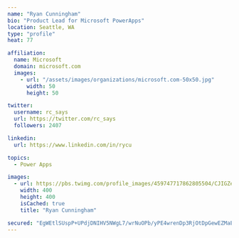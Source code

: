 ```yaml
---
name: "Ryan Cunningham"
bio: "Product Lead for Microsoft PowerApps"
location: Seattle, WA
type: "profile"
heat: 77

affiliation:
  name: Microsoft
  domain: microsoft.com
  images:
    - url: "/assets/images/organizations/microsoft.com-50x50.jpg"
      width: 50
      height: 50

twitter:
  username: rc_says
  url: https://twitter.com/rc_says
  followers: 2407

linkedin:
  url: https://www.linkedin.com/in/rycu

topics:
  - Power Apps

images:
  - url: https://pbs.twimg.com/profile_images/459747717862805504/CJIGZejd_400x400.png
    width: 400
    height: 400
    isCached: true
    title: "Ryan Cunningham"

secured: "EgWEtlSUspP+UPdjDNIHV5NWgL7/wrNuOPb/yPE4wrenDp3RjOtDpGewEZMaEwwWjx1QCRX+MQtNALkk90W+nqV5i4kmkGfxpObPqpbKwlZvFx3EIa+0CXHPb1/5KO146/QlNKF4HaTal3suVrd3Q6InwhUnV80n73RtnHX0uotBJ1z9C52jQeu8y7RmL/f7p1bTFyAj4RKfMm7kIxulq8Ie4+pu0yq0wCOAvuuyE7H2M5At2Q7EtlNM7Jes3N/rlWk1+twL3JaBarSPE6ee4cd96B1F6+Wm3NApFAygf7NmgYNo17nOITafLyvSVfsVmcNuNZICODvUBY9vO672R62iZR+c45e+wOWmpn44U1TEN9Izw8mbsPJ/efvdle0GA8Msqwu5kivpioWPz1WoiaZbJejWTgs62lb09Ar+deM=;e/n+StYyldRNfdXuKi6HWg=="
---
```


